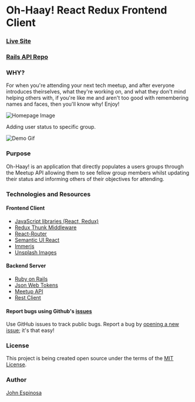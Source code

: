 # Oh-Haay! React Redux Frontend Client

### [Live Site](https://stoic-archimedes-4e365d.netlify.com/)
### [Rails API Repo](https://github.com/johnfelixespinosa/oh-haay)

### WHY?
For when you're attending your next tech meetup, and after everyone introduces theirselves, what they're working on, and what they don't mind helping others with, if you're like me and aren't too good with remembering names and faces, then you'll know why! Enjoy!

  ![Homepage Image]( src/images/home-screenshot.png "Homepage")

  Adding user status to specific group.

  ![Demo Gif]( src/images/oh-haay-demo.gif "Demo")

### Purpose
Oh-Haay! is an application that directly populates a users groups through the Meetup API allowing them to see fellow group members whilst updating their status and informing others of their objectives for attending.

### Technologies and Resources
  #### Frontend Client
  * [JavaScript libraries (React, Redux)](https://react-redux.js.org/ "React Redux")
  * [Redux Thunk Middleware](https://github.com/reduxjs/redux-thunk "Redux Thunk")
  * [React-Router](https://github.com/ReactTraining/react-router "React Router")
  * [Semantic UI React](https://react.semantic-ui.com/ "Semantic UI React")
  * [Immerjs](https://github.com/immerjs/immer "Immerjs")
  * [Unsplash Images](https://unsplash.com/ "Unsplash")

 #### Backend Server
  * [Ruby on Rails](https://rubyonrails.org/ "Ruby on Rails")
  * [Json Web Tokens](https://jwt.io/ "JWT")
  * [Meetup API](https://www.meetup.com/meetup_api/ "Meetup API")
  * [Rest Client](https://github.com/rest-client/rest-client "Rest Client")
  
#### Report bugs using Github's [issues](https://github.com/johnfelixespinosa/oh-haay-client/issues)
  Use GitHub issues to track public bugs. Report a bug by [opening a new issue](https://github.com/johnfelixespinosa/oh-haay-client/issues/new); it's that easy!

### License
  This project is being created open source under the terms of the [MIT License](http://opensource.org/licenses/MIT).

### Author
  [John Espinosa](http://johnfelixespinosa.github.io/)